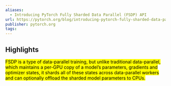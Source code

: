 ```yaml
---
aliases:
  - Introducing PyTorch Fully Sharded Data Parallel (FSDP) API
url: https://pytorch.org/blog/introducing-pytorch-fully-sharded-data-parallel-api/
publisher: pytorch.org
tags:
---
```


## Highlights
<mark>FSDP is a type of data-parallel training, but unlike traditional data-parallel, which maintains a per-GPU copy of a model’s parameters, gradients and optimizer states, it shards all of these states across data-parallel workers and can optionally offload the sharded model parameters to CPUs.</mark>

